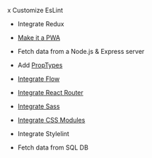 x Customize EsLint
- Integrate Redux

- [Make it a PWA](https://create-react-app.dev/docs/making-a-progressive-web-app)
- Fetch data from a Node.js & Express server
- Add [PropTypes](https://codesandbox.io/s/github/reduxjs/redux/tree/master/examples/todos-with-undo)
- [Integrate Flow](https://create-react-app.dev/docs/adding-flow)
- [Integrate React Router](https://create-react-app.dev/docs/adding-a-router)
- [Integrate Sass](https://create-react-app.dev/docs/adding-a-sass-stylesheet)
- [Integrate CSS Modules](https://create-react-app.dev/docs/adding-a-css-modules-stylesheet)
- Integrate Stylelint
- Fetch data from SQL DB
